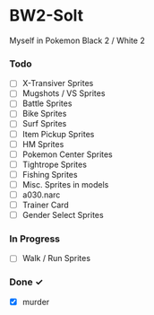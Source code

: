 # BW2-Solt
Myself in Pokemon Black 2 / White 2

### Todo

- [ ] X-Transiver Sprites
- [ ] Mugshots / VS Sprites
- [ ] Battle Sprites
- [ ] Bike Sprites
- [ ] Surf Sprites
- [ ] Item Pickup Sprites
- [ ] HM Sprites
- [ ] Pokemon Center Sprites
- [ ] Tightrope Sprites
- [ ] Fishing Sprites
- [ ] Misc. Sprites in models
- [ ] a030.narc
- [ ] Trainer Card
- [ ] Gender Select Sprites

### In Progress

- [ ] Walk / Run Sprites

### Done ✓

- [x] murder